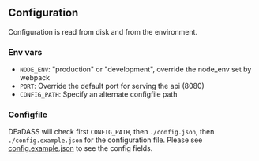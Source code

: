 ## Configuration

Configuration is read from disk and from the environment.

### Env vars
- `NODE_ENV`: "production" or "development", override the node_env set by webpack
- `PORT`: Override the default port for serving the api (8080)
- `CONFIG_PATH`: Specify an alternate configfile path

### Configfile
DEaDASS will check first `CONFIG_PATH`, then `./config.json`, then `./config.example.json` for the configuration file. Please see [config.example.json](./config.example.json) to see the config fields.
